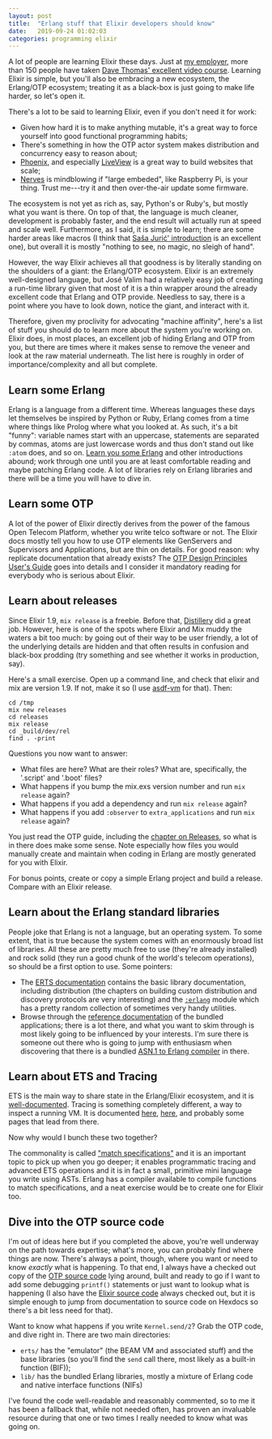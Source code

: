 ```yaml
---
layout: post
title:  "Erlang stuff that Elixir developers should know"
date:   2019-09-24 01:02:03
categories: programming elixir
---
```

A lot of people are learning Elixir these days. Just at [my employer](http://www.pagerduty.com),
more than 150 people have taken [Dave Thomas' excellent video course](https://codestool.coding-gnome.com/courses/elixir-for-programmers). Learning Elixir is simple, but you'll also be embracing a new ecosystem,
the Erlang/OTP ecosystem; treating it as a black-box is just going to make life harder, so
let's open it.

There's a lot to be said to learning Elixir, even if you don't need it
for work:
* Given how hard it is to make anything mutable, it's a great way to force yourself into
  good functional programming habits;
* There's something in how the OTP actor system makes distribution and concurrency easy
  to reason about;
* [Phoenix](https://phoenixframework.org/), and especially [LiveView](https://dockyard.com/blog/2018/12/12/phoenix-liveview-interactive-real-time-apps-no-need-to-write-javascript) is a great way to build websites that scale;
* [Nerves](https://nerves-project.org/) is mindblowing if "large embeded", like Raspberry Pi, is your thing. Trust
  me---try it and then over-the-air update some firmware.

The ecosystem is not yet as rich as, say, Python's or Ruby's, but mostly what you want is there. On top of
that, the language is much cleaner,
development is probably faster, and the end result will actually run at speed and scale well. Furthermore,
as I said, it is simple to learn; there are some harder areas like macros (I
think that [Saša Jurić' introduction](https://www.theerlangelist.com/article/macros_1) is an excellent
one), but overall it is mostly "nothing to see, no magic, no sleigh of hand".

However, the way Elixir achieves all that goodness is by literally standing on the shoulders of a giant: the
Erlang/OTP ecosystem. Elixir is an extremely well-designed language, but José Valim had a relatively
easy job of creating a run-time library given that most of it is a thin wrapper around the already
excellent code that Erlang and OTP provide. Needless to say, there is a point where you have to look
down, notice the giant, and interact with it.

Therefore, given my proclivity for advocating "machine affinity", here's a list of stuff you should
do to learn more about the system you're working on. Elixir does, in most places, an excellent job
of hiding Erlang and OTP from you, but there are times where it makes sense to remove the veneer
and look at the raw material underneath. The list here is roughly in order of importance/complexity
and all but complete.

## Learn some Erlang

Erlang is a language from a different time. Whereas languages these days let themselves be inspired
by Python or Ruby, Erlang comes from a time where things like Prolog where what you looked at. As such,
it's a bit "funny": variable names start with an uppercase, statements are separated by commas,
atoms are just lowercase words and thus don't stand out like `:atom` does, and so on. [Learn you
some Erlang](https://learnyousomeerlang.com/introduction) and other introductions abound; work
through one until you are at least comfortable reading and maybe patching Erlang code. A lot of libraries
rely on Erlang libraries and there will be a time you will have to dive in.

## Learn some OTP

A lot of the power of Elixir directly derives from the power of the famous Open Telecom Platform, whether
you write telco software or not. The Elixir docs mostly tell you how to use OTP elements like GenServers
and Supervisors and Applications, but are thin on details. For good reason: why replicate documentation
that already exists? The [OTP Design Principles User's Guide](http://erlang.org/doc/design_principles/users_guide.html) goes into details and I consider it mandatory reading for everybody who is serious about Elixir.

## Learn about releases

Since Elixir 1.9, `mix release` is a freebie. Before that, [Distillery](https://github.com/bitwalker/distillery)
did a great job. However, here is one of the spots where Elixir and Mix muddy the waters a bit too much: by
going out of their way to be user friendly, a lot of the underlying details are hidden and that often
results in confusion and black-box prodding (try something and see whether it works in production, say).

Here's a small exercise. Open up a command line, and check that elixir and mix are version 1.9. If not,
make it so (I use [asdf-vm](https://asdf-vm.com/) for that). Then:

```
cd /tmp
mix new releases
cd releases
mix release
cd _build/dev/rel
find . -print
```

Questions you now want to answer:
* What files are here? What are their roles? What are, specifically, the '.script' and '.boot' files?
* What happens if you bump the mix.exs version number and run `mix release` again?
* What happens if you add a dependency and run `mix release` again?
* What happens if you add `:observer` to `extra_applications` and run `mix release` again?

You just read the OTP guide, including the [chapter on Releases](http://erlang.org/doc/design_principles/release_structure.html), so what is in there does make some sense. Note especially how files you would manually create
and maintain when coding in Erlang are mostly generated for you with Elixir.

For bonus points, create or copy a simple Erlang project and build a release. Compare with an Elixir release.

## Learn about the Erlang standard libraries

People joke that Erlang is not a language, but an operating system. To some extent, that is true because the
system comes with an enormously broad list of libraries. All these are pretty much free to use (they're
already installed) and rock solid (they run a good chunk of the world's telecom operations), so should be
a first option to use. Some pointers:
* The [ERTS documentation](http://erlang.org/doc/apps/erts/users_guide.html) contains the basic library
  documentation, including distribution (the chapters on building custom distribution and discovery
  protocols are very interesting) and the [`:erlang`](http://erlang.org/doc/man/erlang.html) module which
  has a pretty random collection of sometimes very handy utilities.
* Browse through the [reference documentation](http://erlang.org/doc/man/) of the bundled applications; there is
  a lot there, and what you want to skim through is most likely going to be influenced by your interests. I'm
  sure there is someone out there who is going to jump with enthusiasm when discovering that there is a
  bundled [ASN.1 to Erlang compiler](http://erlang.org/doc/man/asn1ct.html) in there.

## Learn about ETS and Tracing

ETS is the main way to share state in the Erlang/Elixir ecosystem, and it is [well-documented](http://erlang.org/doc/man/ets.html). Tracing is something completely different, a way to inspect a running VM. It is documented
[here](http://erlang.org/doc/man/erl_tracer.html), [here](http://erlang.org/doc/man/erlang.html#trace_pattern-3),
and probably some pages that lead from there.

Now why would I bunch these two together?

The commonality is called ["match specifications"](http://erlang.org/doc/apps/erts/match_spec.html) and it is
an important topic to pick up when you go deeper; it enables programmatic tracing and advanced ETS operations and
it is in fact a small, primitive mini language you write using ASTs. Erlang has a compiler available to compile
functions to match specifications, and a neat exercise would be to create one for Elixir too.

## Dive into the OTP source code

I'm out of ideas here but if you completed the above, you're well underway on the path towards expertise; what's
more, you can probably find where things are now. There's always a point, though, where you want or need to
know _exactly_ what is happening. To that end, I always have a checked out copy of the [OTP source code](http://erlang.org/doc/apps/erts/match_spec.html) lying around, built and ready to go if I want to add some debugging
`printf()` statements or just want to lookup what is happening (I also have the [Elixir source code](http://erlang.org/doc/apps/erts/match_spec.html) always checked out, but it is simple enough to jump from documentation to source code on Hexdocs so there's a bit less need for that).

Want to know what happens if you write `Kernel.send/2`? Grab the OTP code, and dive right in. There are
two main directories:
* `erts/` has the "emulator" (the BEAM VM and associated stuff) and the base libraries (so you'll find
  the `send` call there, most likely as a built-in function (BIF));
* `lib/` has the bundled Erlang libraries, mostly a mixture of Erlang code and native interface functions (NIFs)

I've found the code well-readable and reasonably commented, so to me it has been a fallback that, while not
needed often, has proven an invaluable resource during that one or two times I really needed to know what
was going on.
